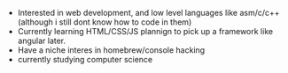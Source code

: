 - Interested in web development, and low level languages like asm/c/c++ (although i still dont know how to code in them)
- Currently learning HTML/CSS/JS plannign to pick up a framework like angular later.
- Have a niche interes in homebrew/console hacking
- currently studying computer science
